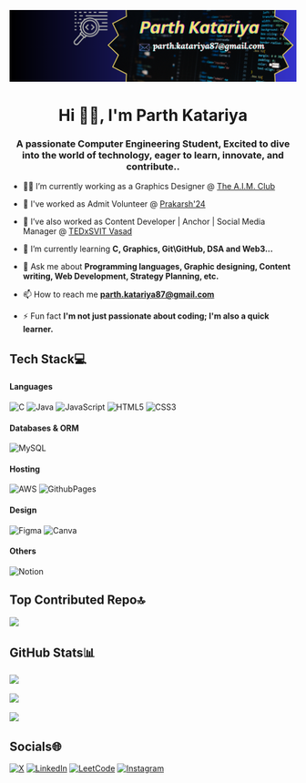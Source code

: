 ![](https://github.com/pa45h/pa45h/blob/main/GitHubBg.png)</br>

<h1 align="center">Hi 🙋‍♂️, I'm Parth Katariya</h1>

<h3 align="center">A passionate Computer Engineering Student, Excited to dive into the world of technology, eager to learn, innovate, and contribute..</h3>

- 👨‍💻 I’m currently working as a Graphics Designer @ [The A.I.M. Club](https://www.linkedin.com/company/theaimclub/mycompany/)

- 👯 I've worked as Admit Volunteer @ [Prakarsh'24](https://www.prakarsh.org/)

- 📝 I’ve also worked as Content Developer | Anchor | Social Media Manager @ [TEDxSVIT Vasad](https://www.linkedin.com/company/tedxsvit-vasad/)

- 🌱 I’m currently learning **C, Graphics, Git\GitHub, DSA and Web3...**

- 💬 Ask me about **Programming languages, Graphic designing, Content writing, Web Development, Strategy Planning, etc.**

- 📫 How to reach me **parth.katariya87@gmail.com**

- ⚡ Fun fact **I'm not just passionate about coding; I'm also a quick learner.**

## Tech Stack💻 

#### Languages

![C](https://img.shields.io/badge/c-%2300599C.svg?style=for-the-badge&logo=c&logoColor=white) ![Java](https://img.shields.io/badge/java-%23ED8B00.svg?style=for-the-badge&logo=openjdk&logoColor=white) ![JavaScript](https://img.shields.io/badge/javascript-%23323330.svg?style=for-the-badge&logo=javascript&logoColor=%23F7DF1E) ![HTML5](https://img.shields.io/badge/html5-%23E34F26.svg?style=for-the-badge&logo=html5&logoColor=white) ![CSS3](https://img.shields.io/badge/css3-%231572B6.svg?style=for-the-badge&logo=css3&logoColor=white)

#### Databases & ORM

![MySQL](https://img.shields.io/badge/mysql-4479A1.svg?style=for-the-badge&logo=mysql&logoColor=white)

#### Hosting

![AWS](https://img.shields.io/badge/AWS-%23FF9900.svg?style=for-the-badge&logo=amazon-aws&logoColor=white) ![GithubPages](https://img.shields.io/badge/github%20pages-121013?style=for-the-badge&logo=github&logoColor=white)

#### Design

![Figma](https://img.shields.io/badge/figma-%23F24E1E.svg?style=for-the-badge&logo=figma&logoColor=white) ![Canva](https://img.shields.io/badge/Canva-%2300C4CC.svg?style=for-the-badge&logo=Canva&logoColor=white)

#### Others

![Notion](https://img.shields.io/badge/Notion-%23000000.svg?style=for-the-badge&logo=notion&logoColor=white)
    
## Top Contributed Repo🔝

![](https://github-contributor-stats.vercel.app/api?username=pa45h&limit=5&theme=transparent&combine_all_yearly_contributions=true)
    

##  GitHub Stats📊
    
![](https://github-readme-streak-stats.herokuapp.com?theme=transparent&user=pa45h)
    

![](https://github-readme-stats.vercel.app/api?username=pa45h&theme=transparent)
    

![](https://github-readme-stats.vercel.app/api/top-langs/?username=pa45h&theme=transparent&layout=compact)
    

## Socials🌐 

[![X](https://img.shields.io/badge/X-black.svg?logo=X&logoColor=white)](https://x.com/0a45h) [![LinkedIn](https://img.shields.io/badge/LinkedIn-%230077B5.svg?logo=linkedin&logoColor=white)](https://www.linkedin.com/in/parthkatariya/) [![LeetCode](https://img.shields.io/badge/LeetCode-%2320232a.svg?style=normal&logo=LeetCode&logoColor=%FFA116)](https://leetcode.com/u/pa45h//) [![Instagram](https://img.shields.io/badge/Instagram-%23E4405F.svg?logo=Instagram&logoColor=white)](https://instagram.com/_pa45h_)

    
